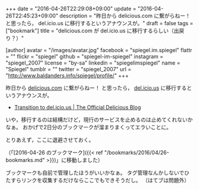 +++
date = "2016-04-26T22:29:08+09:00"
update = "2016-04-26T22:45:23+09:00"
description = "昨日から delicious.com に繋がらねー！ と思ったら， del.icio.us に移行するというアナウンスが。"
draft = false
tags = ["bookmark"]
title = "delicious.com が del.icio.us に移行するらしい（出戻り？）"

[author]
  avatar = "/images/avatar.jpg"
  facebook = "spiegel.im.spiegel"
  flattr = ""
  flickr = "spiegel"
  github = "spiegel-im-spiegel"
  instagram = "spiegel_2007"
  license = "by-sa"
  linkedin = "spiegelimspiegel"
  name = "Spiegel"
  tumblr = ""
  twitter = "spiegel_2007"
  url = "http://www.baldanders.info/spiegel/profile/"
+++

昨日から [delicious.com](https://delicious.com/spiegel) に繋がらねー！ と思ったら， [del.icio.us](http://del.icio.us/) に移行するというアナウンスが。

- [Transition to del.icio.us | The Official Delicious Blog](http://blog.delicious.com/2016/04/transition-to-del-icio-us/)

いや，移行するのは結構だけど，現行のサービスを止めるのは止めてくれないかなぁ。
おかげで2日分のブックマークが溜まりまくってエラいことに。

とりあえず，ここに退避させておく。

（「[2016-04-26 のブックマーク]({{< ref "/bookmarks/2016/04/26-bookmarks.md" >}})」に移動しました）

ブックマークも自前で管理したほうがいいかなぁ。
タグ管理なんかしないでひたすらリンクを収集するだけならここでもできそうだし。
（はてブは問題外）
